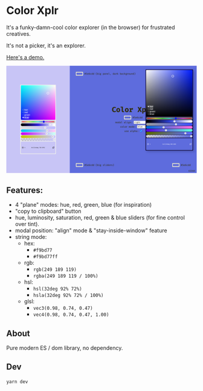 # Color Xplr
It's a funky-damn-cool color explorer (in the browser) for frustrated creatives. 

It's not a picker, it's an explorer.

[Here's a demo.](https://jniac.github.io/color-xplr/test/vanilla/)

<a href="https://jniac.github.io/color-xplr/test/vanilla/">
  <img width="640" src="extras/screen-2.png">
</a>

## Features:
- 4 "plane" modes: hue, red, green, blue (for inspiration)
- "copy to clipboard" button
- hue, luminosity, saturation, red, green & blue sliders (for fine control over tint).
- modal position: "align" mode & "stay-inside-window" feature
- string mode: 
  - hex: 
    - `#f9bd77`
    - `#f9bd77ff`
  - rgb: 
    - `rgb(249 189 119)`
    - `rgba(249 189 119 / 100%)`
  - hsl: 
    - `hsl(32deg 92% 72%)`
    - `hsla(32deg 92% 72% / 100%)`
  - glsl: 
    - `vec3(0.98, 0.74, 0.47)`
    - `vec4(0.98, 0.74, 0.47, 1.00)`

## About

Pure modern ES / dom library, no dependency.

## Dev
```
yarn dev
```
